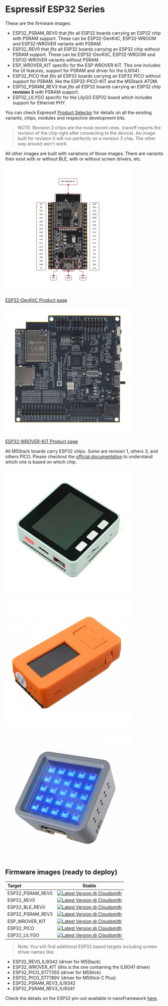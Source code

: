 # Espressif ESP32 Series

These are the firmware images:

- ESP32_PSRAM_REV0 that *fits* all ESP32 boards carrying an ESP32 chip *with* PSRAM support. These can be ESP32-DevKitC, ESP32-WROOM and ESP32-WROVER variants *with* PSRAM.
- ESP32_REV0 that *fits* all ESP32 boards carrying an ESP32 chip *without* PSRAM support. These can be ESP32-DevKitC, ESP32-WROOM and ESP32-WROVER variants *without* PSRAM.
- ESP_WROVER_KIT specific for the ESP WROVER KIT. This one includes the UI features, support for PSRAM and driver for the ILI9341.
- ESP32_PICO that *fits* all ESP32 boards carrying an ESP32 PICO without support for PSRAM, like the ESP32-PICO-KIT and the M5Stack ATOM.
- ESP32_PSRAM_REV3 that *fits* all ESP32 boards carrying an ESP32 chip **revision 3** *with* PSRAM support.
- ESP32_LILYGO specific for the LilyGO ESP32 board which includes support for Ethernet PHY.

You can check Espressif [Product Selector](https://products.espressif.com/#/product-selector?names=&filter={%22Series%22:[%22ESP32%22]}) for details on all the existing variants, chips, modules and respective development kits.

> NOTE: Revision 3 chips are the most recent ones. (nanoff reports the revision of the chip right after connecting to the device). An image built for revision 0 will run perfectly on a revision 3 chip. The other way around won't work.

All other images are built with variations of those images. There are variants then exist with or without BLE, with or without screen drivers, etc.

![esp32-devkitc](../../images/reference-targets/esp32-devkitc.jpg)

[ESP32-DevKitC Product page](https://www.espressif.com/en/products/hardware/esp32-devkitc/overview)

![esp32-wrover-kit](../../images/reference-targets/esp32-wrover-kit.jpg)

[ESP32-WROVER-KIT Product page](https://www.espressif.com/en/products/hardware/esp-wrover-kit/overview)

All M5Stack boards carry ESP32 chips. Some are revision 1, others 3, and others PICO. Please checkout the [official documentation](https://docs.m5stack.com/en/products?id=core) to understand which one is based on which chip.

![M5 Stack](../../images/reference-targets/M5Stack.jpg)

![M5 Stick](../../images/reference-targets/M5Stick.jpg)

![ATOM](../../images/reference-targets/m5stack_atom.jpg)

## Firmware images (ready to deploy)

| Target | Stable |
|:---|---|
| ESP32_PSRAM_REV0 | [![Latest Version @ Cloudsmith](https://api-prd.cloudsmith.io/v1/badges/version/net-nanoframework/nanoframework-images/raw/ESP32_PSRAM_REV0/latest/x/?render=true)](https://cloudsmith.io/~net-nanoframework/repos/nanoframework-images/packages/detail/raw/ESP32_PSRAM_REV0/latest/) |
| ESP32_REV0 | [![Latest Version @ Cloudsmith](https://api-prd.cloudsmith.io/v1/badges/version/net-nanoframework/nanoframework-images/raw/ESP32_REV0/latest/x/?render=true)](https://cloudsmith.io/~net-nanoframework/repos/nanoframework-images/packages/detail/raw/ESP32_REV0/latest/) |
| ESP32_BLE_REV0 | [![Latest Version @ Cloudsmith](https://api-prd.cloudsmith.io/v1/badges/version/net-nanoframework/nanoframework-images/raw/ESP32_BLE_REV0/latest/x/?render=true)](https://cloudsmith.io/~net-nanoframework/repos/nanoframework-images/packages/detail/raw/ESP32_BLE_REV0/latest/) |
| ESP32_PSRAM_REV3 | [![Latest Version @ Cloudsmith](https://api-prd.cloudsmith.io/v1/badges/version/net-nanoframework/nanoframework-images/raw/ESP32_PSRAM_REV3/latest/x/?render=true)](https://cloudsmith.io/~net-nanoframework/repos/nanoframework-images/packages/detail/raw/ESP32_PSRAM_REV3/latest/) |
| ESP_WROVER_KIT | [![Latest Version @ Cloudsmith](https://api-prd.cloudsmith.io/v1/badges/version/net-nanoframework/nanoframework-images/raw/ESP_WROVER_KIT/latest/x/?render=true)](https://cloudsmith.io/~net-nanoframework/repos/nanoframework-images/packages/detail/raw/ESP_WROVER_KIT/latest/) |
| ESP32_PICO | [![Latest Version @ Cloudsmith](https://api-prd.cloudsmith.io/v1/badges/version/net-nanoframework/nanoframework-images/raw/ESP32_PICO/latest/x/?render=true)](https://cloudsmith.io/~net-nanoframework/repos/nanoframework-images/packages/detail/raw/ESP32_PICO/latest/) |
| ESP32_LILYGO | [![Latest Version @ Cloudsmith](https://api-prd.cloudsmith.io/v1/badges/version/net-nanoframework/nanoframework-images/raw/ESP32_LILYGO/latest/x/?render=true)](https://cloudsmith.io/~net-nanoframework/repos/nanoframework-images/packages/detail/raw/ESP32_LILYGO/latest/) |

> Note: You will find additional ESP32 based targets including screen driver names like:

- ESP32_REV0_ILI9342 (driver for M5Stack)
- ESP32_WROVER_KIT (this is the one containing the ILI9341 driver)
- ESP32_PICO_ST7735S (driver for M5Stick)
- ESP32_PICO_ST7789V (driver for M5Stick C Plus)
- ESP32_PSRAM_REV3_ILI9342
- ESP32_PSRAM_REV3_ILI9341

Check the details on the ESP32 pin-out available in nanoFramework [here](../esp32/esp32_pin_out.md).

